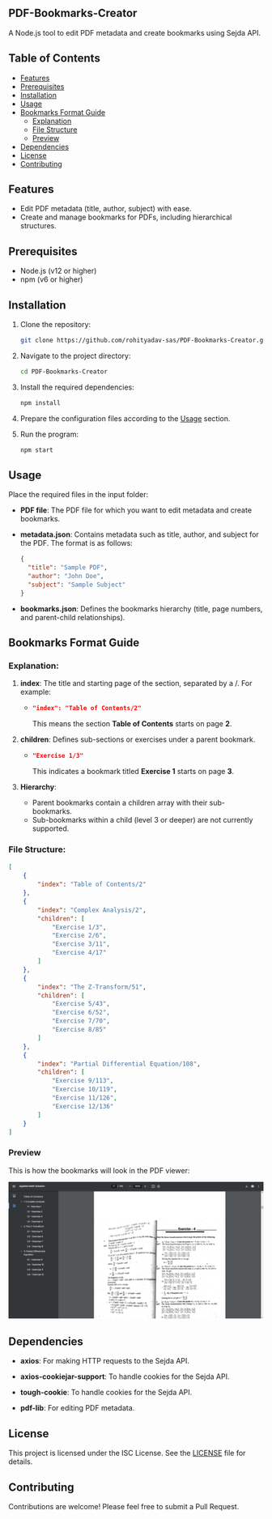 ## PDF-Bookmarks-Creator

A Node.js tool to edit PDF metadata and create bookmarks using Sejda API.

## Table of Contents

- [Features](#features)
- [Prerequisites](#prerequisites)
- [Installation](#installation)
- [Usage](#usage)
- [Bookmarks Format Guide](#bookmarksjson-format-guide)
  - [Explanation](#explanation)
  - [File Structure](#file-structure)
  - [Preview](#preview)
- [Dependencies](#dependencies)
- [License](#license)
- [Contributing](#contributing)

## Features

- Edit PDF metadata (title, author, subject) with ease.
- Create and manage bookmarks for PDFs, including hierarchical structures.

## Prerequisites

- Node.js (v12 or higher)
- npm (v6 or higher)

## Installation

1. Clone the repository:

   ```sh
   git clone https://github.com/rohityadav-sas/PDF-Bookmarks-Creator.git
   ```

2. Navigate to the project directory:

   ```sh
   cd PDF-Bookmarks-Creator
   ```

3. Install the required dependencies:

   ```sh
   npm install
   ```

4. Prepare the configuration files according to the [Usage](#usage) section.

5. Run the program:

   ```sh
   npm start
   ```

## Usage

Place the required files in the input folder:

- **PDF file**: The PDF file for which you want to edit metadata and create bookmarks.
- **metadata.json**: Contains metadata such as title, author, and subject for the PDF. The format is as follows:

  ```json
  {
  	"title": "Sample PDF",
  	"author": "John Doe",
  	"subject": "Sample Subject"
  }
  ```

- **bookmarks.json**: Defines the bookmarks hierarchy (title, page numbers, and parent-child relationships).

## Bookmarks Format Guide

### Explanation:

1. **index**: The title and starting page of the section, separated by a /. For example:

   - ```json
     "index": "Table of Contents/2"
     ```
     This means the section **Table of Contents** starts on page **2**.

2. **children**: Defines sub-sections or exercises under a parent bookmark.

   - ```json
     "Exercise 1/3"
     ```
     This indicates a bookmark titled **Exercise 1** starts on page **3**.

3. **Hierarchy**:

   - Parent bookmarks contain a children array with their sub-bookmarks.
   - Sub-bookmarks within a child (level 3 or deeper) are not currently supported.

### File Structure:

```json
[
	{
		"index": "Table of Contents/2"
	},
	{
		"index": "Complex Analysis/2",
		"children": [
			"Exercise 1/3",
			"Exercise 2/6",
			"Exercise 3/11",
			"Exercise 4/17"
		]
	},
	{
		"index": "The Z-Transform/51",
		"children": [
			"Exercise 5/43",
			"Exercise 6/52",
			"Exercise 7/70",
			"Exercise 8/85"
		]
	},
	{
		"index": "Partial Differential Equation/108",
		"children": [
			"Exercise 9/113",
			"Exercise 10/119",
			"Exercise 11/126",
			"Exercise 12/136"
		]
	}
]
```

### Preview

This is how the bookmarks will look in the PDF viewer:

![Bookmarks Preview](./assets/preview.png?raw=true)

## Dependencies

- **axios**: For making HTTP requests to the Sejda API.

- **axios-cookiejar-support**: To handle cookies for the Sejda API.

- **tough-cookie**: To handle cookies for the Sejda API.

- **pdf-lib**: For editing PDF metadata.

## License

This project is licensed under the ISC License. See the [LICENSE](./LICENSE) file for details.

## Contributing

Contributions are welcome! Please feel free to submit a Pull Request.
